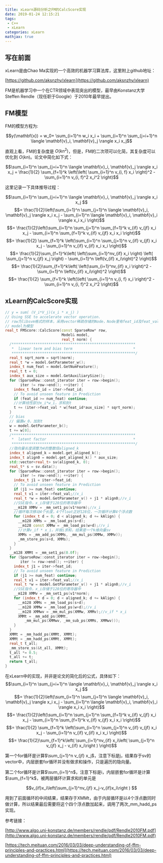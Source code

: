 ```yaml
---
title: xLearn源码分析之FM的CalcScore实现
date: 2019-01-24 12:15:21
tags: 
 - C++
 - xLearn
categories: xLearn
mathjax: true
---
```


## 写在前面

xLearn是由Chao Ma实现的一个高效的机器学习算法库，这里附上github地址：

[https://github.com/aksnzhy/xlearn](https://github.com/aksnzhy/xlearn)

FM是机器学习中一个在CTR领域中表现突出的模型，最早由Konstanz大学Steffen Rendle（现任职于Google）于2010年最早提出。

## FM模型

FM的模型方程为:

$$y(\mathbf{x}) = w_0+ \sum_{i=1}^n w_i x_i + \sum_{i=1}^n \sum_{j=i+1}^n \langle \mathbf{v}_i, \mathbf{v}_j \rangle x_i x_j​$$

直观上看，FM的复杂度是 $O(kn^2)$，但是，FM的二次项可以化简，其复杂度可以优化到 $O(kn)$。论文中简化如下式：

$$\sum_{i=1}^n \sum_{j=i+1}^n \langle \mathbf{v}_i, \mathbf{v}_j \rangle x_i x_j = \frac{1}{2} \sum_{f=1}^k \left(\left( \sum_{i=1}^n v_{i, f} x_i \right)^2 - \sum_{i=1}^n v_{i, f}^2 x_i^2 \right)​$$

这里记录一下具体推导过程：

$$\sum_{i=1}^n \sum_{j=i+1}^n \langle \mathbf{v}_i, \mathbf{v}_j \rangle x_i x_j ​$$
$$= \frac{1}{2}\left(\sum_{i=1}^n \sum_{j=1}^n \langle \mathbf{v}_i, \mathbf{v}_j \rangle x_i x_j - \sum_{i=1}^n \langle \mathbf{v}_i, \mathbf{v}_i \rangle x_i x_i \right)​$$
$$= \frac{1}{2}\left(\sum_{i=1}^n \sum_{j=1}^n \sum_{f=1}^k v_{if} v_{jf} x_i x_j - \sum_{i=1}^n \sum_{f=1}^k v_{if} v_{jf} x_i x_i \right)​$$
$$= \frac{1}{2} \sum_{f=1}^k \left(\sum_{i=1}^n \sum_{j=1}^n v_{if} v_{jf} x_i x_j - \sum_{i=1}^n v_{if} v_{if} x_i x_i \right)​$$
$$= \frac{1}{2}\sum_{f=1}^k\left( \left(\sum_{i=1}^nv_{if} x_i \right) \left( \sum_{j=1}^n v_{jf} x_j \right) - \sum_{i=1}^n \left(v_{if} x_i\right)^2 \right)​$$
$$= \frac{1}{2}\sum_{f=1}^k\left( \left(\sum_{i=1}^nv_{if} x_i \right)^2 - \sum_{i=1}^n \left(v_{if} x_i\right)^2 \right)​$$
$$= \frac{1}{2} \sum_{f=1}^k \left(\left( \sum_{i=1}^n v_{i, f} x_i \right)^2 - \sum_{i=1}^n v_{i, f}^2 x_i^2 \right)​$$

## xLearn的CalcScore实现
```c++
// y = sum( (V_i*V_j)(x_i * x_j) )
// Using SSE to accelerate vector operation.
// row为libsvm格式的样本，采用vector稀疏存储的Node，Node里有feat_id及feat_val
// model为模型
real_t FMScore::CalcScore(const SparseRow* row,
                          Model& model,
                          real_t norm) {
  /*********************************************************
   *  linear term and bias term                            *
   *********************************************************/
  real_t sqrt_norm = sqrt(norm);
  real_t *w = model.GetParameter_w();
  index_t num_feat = model.GetNumFeature();
  real_t t = 0;
  index_t aux_size = model.GetAuxiliarySize();
  for (SparseRow::const_iterator iter = row->begin();
       iter != row->end(); ++iter) {
    index_t feat_id = iter->feat_id;
    // To avoid unseen feature in Prediction
    if (feat_id >= num_feat) continue;
    //计算线性部分x_i*w_i，求和到t
    t += (iter->feat_val * w[feat_id*aux_size] * sqrt_norm);
  }
  // bias
  // 偏置w_0，加到t
  w = model.GetParameter_b();
  t += w[0];
  /*********************************************************
   *  latent factor                                        *
   *********************************************************/
  //隐向量长度调整为4的整数倍aligned_k
  index_t aligned_k = model.get_aligned_k();
  index_t align0 = model.get_aligned_k() * aux_size;
  std::vector<real_t> sv(aligned_k, 0);
  real_t* s = sv.data();
  for (SparseRow::const_iterator iter = row->begin();
       iter != row->end(); ++iter) {
    index_t j1 = iter->feat_id;
    // To avoid unseen feature in Prediction
    if (j1 >= num_feat) continue;
    real_t v1 = iter->feat_val;//x_i
    real_t *w = model.GetParameter_v() + j1 * align0;//v_i
    //SSE指令，x_i存储于128位的寄存器中
    __m128 XMMv = _mm_set1_ps(v1*norm);//x_i
    //循环每次移动4个长度，4个float正好128位，一次循环计算4个浮点数
    for (index_t d = 0; d < aligned_k; d += kAlign) {
      __m128 XMMs = _mm_load_ps(s+d);
      __m128 const XMMw = _mm_load_ps(w+d);//v_i
      //计算v_if * x_i，并按i求和，结果是一个k维向量sv
      XMMs = _mm_add_ps(XMMs, _mm_mul_ps(XMMw, XMMv));
      _mm_store_ps(s+d, XMMs);
    }
  }
  __m128 XMMt = _mm_set1_ps(0.0f);
  for (SparseRow::const_iterator iter = row->begin();
       iter != row->end(); ++iter) {
    index_t j1 = iter->feat_id;
    // To avoid unseen feature in Prediction
    if (j1 >= num_feat) continue;
    real_t v1 = iter->feat_val;//x_i
    real_t *w = model.GetParameter_v() + j1 * align0;//v_i
    //SSE指令，x_i存储于128位的寄存器中
    __m128 XMMv = _mm_set1_ps(v1*norm);
    for (index_t d = 0; d < aligned_k; d += kAlign) {
      __m128 XMMs = _mm_load_ps(s+d);
      __m128 XMMw = _mm_load_ps(w+d);//v_i
      __m128 XMMwv = _mm_mul_ps(XMMw, XMMv);//v_if * x_i
      XMMt = _mm_add_ps(XMMt,
         _mm_mul_ps(XMMwv, _mm_sub_ps(XMMs, XMMwv)));
    }
  }
  XMMt = _mm_hadd_ps(XMMt, XMMt);
  XMMt = _mm_hadd_ps(XMMt, XMMt);
  real_t t_all;
  _mm_store_ss(&t_all, XMMt);
  t_all *= 0.5;
  t_all += t;
  return t_all;
}
```
在xLearn中的实现，并非是论文的简化后的公式，具体如下：
$$\sum_{i=1}^n \sum_{j=i+1}^n \langle \mathbf{v}_i, \mathbf{v}_j \rangle x_i x_j ​$$
$$= \frac{1}{2}\left(\sum_{i=1}^n \sum_{j=1}^n \langle \mathbf{v}_i, \mathbf{v}_j \rangle x_i x_j - \sum_{i=1}^n \langle \mathbf{v}_i, \mathbf{v}_i \rangle x_i x_i \right)​$$
$$= \frac{1}{2}\left(\sum_{i=1}^n \sum_{j=1}^n \sum_{f=1}^k v_{if} v_{jf} x_i x_j - \sum_{i=1}^n \sum_{f=1}^k v_{if} v_{jf} x_i x_i \right)​$$
$$= \frac{1}{2} \sum_{f=1}^k \left(\sum_{i=1}^n \sum_{j=1}^n v_{if} v_{jf} x_i x_j - \sum_{i=1}^n v_{if} v_{if} x_i x_i \right)​$$
$$= \frac{1}{2}\sum_{f=1}^k\left( \sum_{i=1}^nv_{if} x_i\left( \sum_{j=1}^n v_{jf} x_j -  v_{if} x_i\right ) \right)​$$

第一个for循环是计算$\sum_{j=1}^n v_{jf} x_j$，注意下标是j，结果存于sv的vector中，内层嵌套for循环并没有做求和操作，只是遍历的隐向量。

第二个for循环是计算$\sum_{i=1}^n$，注意下标是i，内层嵌套for循环是计算$\sum_{f=1}^k$，被两层循环计算求和的单元是

$$v_{if}x_i\left(\sum_{j=1}^nv_{jf} x_j-v_{if}x_i\right ) $$

用到了前面循环的中间结果，结果存于XMMt，由于内层循环是以4个浮点数同时做计算，所以结果最后需要将这个四个浮点数加起来，调用了两次_mm_hadd_ps实现。



参考链接：

[http://www.algo.uni-konstanz.de/members/rendle/pdf/Rendle2010FM.pdf](http://www.algo.uni-konstanz.de/members/rendle/pdf/Rendle2010FM.pdf)

[https://tech.meituan.com/2016/03/03/deep-understanding-of-ffm-principles-and-practices.html](https://tech.meituan.com/2016/03/03/deep-understanding-of-ffm-principles-and-practices.html)













